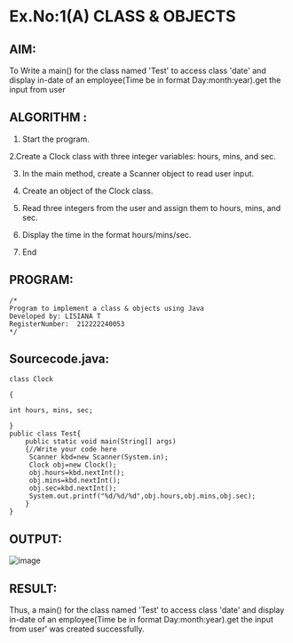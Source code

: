 # Ex.No:1(A) CLASS & OBJECTS

## AIM:
To Write a main() for the class named 'Test' to access class 'date' and display in-date of an employee(Time be in format Day:month:year).get the input from user

## ALGORITHM :
1.	Start the program.

2.Create a Clock class with three integer variables: hours, mins, and sec.

3. In the main method, create a Scanner object to read user input.

4. Create an object of the Clock class.

5. Read three integers from the user and assign them to hours, mins, and sec.
   
6. Display the time in the format hours/mins/sec.
   
7.	End



## PROGRAM:
 ```
/*
Program to implement a class & objects using Java
Developed by: LISIANA T
RegisterNumber:  212222240053
*/

```

## Sourcecode.java:
```
class Clock

{

int hours, mins, sec;

}
public class Test{
    public static void main(String[] args)
    {//Write your code here
     Scanner kbd=new Scanner(System.in);
     Clock obj=new Clock();
     obj.hours=kbd.nextInt();
     obj.mins=kbd.nextInt();
     obj.sec=kbd.nextInt();
     System.out.printf("%d/%d/%d",obj.hours,obj.mins,obj.sec);
    }
}

```
## OUTPUT:
![image](https://github.com/user-attachments/assets/48d05dd0-96cb-4003-8a86-e0d8ae527a23)



## RESULT:
Thus,  a main() for the class named 'Test' to access class 'date' and display in-date of an employee(Time be in format Day:month:year).get the input from user' was created successfully.
